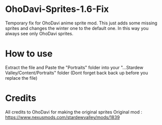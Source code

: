 # OhoDavi-Sprites-1.6-Fix
Temporary fix for OhoDavi anime sprite mod. This just adds some missing sprites and changes the winter one to the default one. In this way you always see only OhoDavi sprites. 

# How to use 
Extract the file and Paste the "Portraits" folder into your "...Stardew Valley/Content/Portraits" folder (Dont forget back back up before you replace the file)

# Credits
All credits to OhoDavi for making the original sprites
Original mod : https://www.nexusmods.com/stardewvalley/mods/1839
